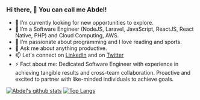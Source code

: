### Hi there, 👋 You can call me Abdel!

- 🔭 I’m currently looking for new opportunities to explore.
- 🌱 I’m a Software Engineer (NodeJS, Laravel, JavaScript, ReactJS, React Native, PHP) and Cloud Computing, AWS.
- 🤔 I’m passionate about programming and I love reading and sports.
- 💬 Ask me about anything productive.
- 📫 Let's connect on [LinkedIn](https://www.linkedin.com/in/abdel-karim-mounkambou-b68bb7160/) and on [Twitter](https://twitter.com/AMounkambou)
- ⚡ Fact about me: Dedicated Software Engineer with experience in achieving tangible results and cross-team collaboration. Proactive and excited to partner with like-minded individuals to achieve goals.

[![Abdel's github stats](https://github-readme-stats.vercel.app/api?username=mounkambou-iut-cse-4301&show_icons=true&theme=radical)](https://github.com/mounkambou-iut-cse-4301/github-readme-stats)  [![Top Langs](https://github-readme-stats.vercel.app/api/top-langs/?username=mounkambou-iut-cse-4301&show_icons=true&theme=radical&layout=compact)](https://github.com/mounkambou-iut-cse-4301/github-readme-stats)

<!--
**mounkambou-iut-cse-4301/mounkambou-iut-cse-4301** is a ✨ _special_ ✨ repository because its `README.md` (this file) appears on your GitHub profile.

Here are some ideas to get you started:

- 🔭 I’m currently working on ...
- 🌱 I’m currently learning ...
- 👯 I’m looking to collaborate on ...
- 🤔 I’m looking for help with ...
- 💬 Ask me about ...
- 📫 How to reach me: ...
- 😄 Pronouns: ...
- ⚡ Fun fact: ...
-->

